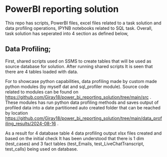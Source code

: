 # PowerBI reporting solution
This repo has scripts, PowerBI files, excel files related to a task solution and data profiling operations, IPYNB notebooks related to SQL task.
Overall, task solution has seperated into 4 section as defined below,

## Data Profiling;
First, shared scripts used on SSMS to create tables that will be used as source database for solution. After running shared scripts It is seen that there are 4 tables loaded with data.

For to showcase python capabilities, data profiling made by custom made python modules (by myself dat and sql_profiler module). Source code related to modules can be found on https://github.com/Giray18/power_bi_reporting_solution/tree/main/src . 
These modules has run python data profiling methods and saves output of profiled data into a date partitioned auto created folder that can be reached by location https://github.com/Giray18/power_bi_reporting_solution/tree/main/data_profiling_results/2024-08-16 . 

As a result for 4 database table 4 data profiling output xlsx files created and based on the initial check It has been understood that there is 1 dim (test_cases) and 3 fact tables (test_Emails, test_LiveChatTranscript, test_calls) being used on database. 



